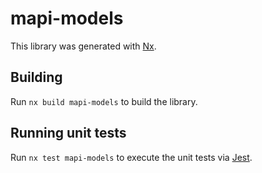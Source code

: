 # mapi-models

This library was generated with [Nx](https://nx.dev).

## Building

Run `nx build mapi-models` to build the library.

## Running unit tests

Run `nx test mapi-models` to execute the unit tests via [Jest](https://jestjs.io).
